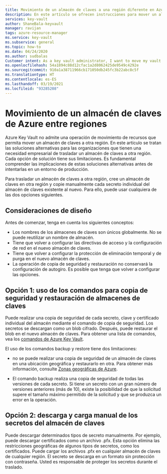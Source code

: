 ```yaml
---
title: Movimiento de un almacén de claves a una región diferente en Azure Key Vault | Microsoft Docs
description: En este artículo se ofrecen instrucciones para mover un almacén de claves a una región diferente.
services: key-vault
author: ShaneBala-keyvault
manager: ravijan
tags: azure-resource-manager
ms.service: key-vault
ms.subservice: general
ms.topic: how-to
ms.date: 04/24/2020
ms.author: sudbalas
Customer intent: As a key vault administrator, I want to move my vault to another region.
ms.openlocfilehash: 54a1894c88d12cfac1a2d8062425de9549c4292e
ms.sourcegitcommit: 910a1a38711966cb171050db245fc3b22abc8c5f
ms.translationtype: HT
ms.contentlocale: es-ES
ms.lasthandoff: 03/19/2021
ms.locfileid: "93285208"
---
```

# <a name="move-an-azure-key-vault-across-regions"></a>Movimiento de un almacén de claves de Azure entre regiones

Azure Key Vault no admite una operación de movimiento de recursos que permita mover un almacén de claves a otra región. En este artículo se tratan las soluciones alternativas para las organizaciones que tienen una necesidad empresarial de trasladar un almacén de claves a otra región. Cada opción de solución tiene sus limitaciones. Es fundamental comprender las implicaciones de estas soluciones alternativas antes de intentarlas en un entorno de producción.

Para trasladar un almacén de claves a otra región, cree un almacén de claves en otra región y copie manualmente cada secreto individual del almacén de claves existente al nuevo. Para ello, puede usar cualquiera de las dos opciones siguientes.

## <a name="design-considerations"></a>Consideraciones de diseño

Antes de comenzar, tenga en cuenta los siguientes conceptos:

* Los nombres de los almacenes de claves son únicos globalmente. No se puede reutilizar un nombre de almacén.
* Tiene que volver a configurar las directivas de acceso y la configuración de red en el nuevo almacén de claves.
* Tiene que volver a configurar la protección de eliminación temporal y de purga en el nuevo almacén de claves.
* La operación de copia de seguridad y restauración no conservará la configuración de autogiro. Es posible que tenga que volver a configurar las opciones.

## <a name="option-1-use-the-key-vault-backup-and-restore-commands"></a>Opción 1: uso de los comandos para copia de seguridad y restauración de almacenes de claves

Puede realizar una copia de seguridad de cada secreto, clave y certificado individual del almacén mediante el comando de copia de seguridad. Los secretos se descargan como un blob cifrado. Después, puede restaurar el blob en el nuevo almacén de claves. Para obtener una lista de comandos, vea los [comandos de Azure Key Vault](/powershell/module/azurerm.keyvault/?view=azurermps-6.13.0#key_vault).

El uso de los comandos backup y restore tiene dos limitaciones:

* no se puede realizar una copia de seguridad de un almacén de claves en una ubicación geográfica y restaurarlo en otra. Para obtener más información, consulte [Zonas geográficas de Azure](https://azure.microsoft.com/global-infrastructure/geographies/).

* El comando backup realiza una copia de seguridad de todas las versiones de cada secreto. Si tiene un secreto con un gran número de versiones anteriores (más de 10), existe la posibilidad de que la solicitud supere el tamaño máximo permitido de la solicitud y que se produzca un error en la operación.

## <a name="option-2-manually-download-and-upload-the-key-vault-secrets"></a>Opción 2: descarga y carga manual de los secretos del almacén de claves

Puede descargar determinados tipos de secreto manualmente. Por ejemplo, puede descargar certificados como un archivo .pfx. Esta opción elimina las restricciones geográficas de algunos tipos de secretos, como los certificados. Puede cargar los archivos .pfx en cualquier almacén de claves de cualquier región. El secreto se descarga en un formato sin protección con contraseña. Usted es responsable de proteger los secretos durante el traslado.